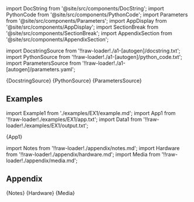 
[//]: # (Custom component imports)

import DocString from '@site/src/components/DocString';
import PythonCode from '@site/src/components/PythonCode';
import Parameters from '@site/src/components/Parameters';
import AppDisplay from '@site/src/components/AppDisplay';
import SectionBreak from '@site/src/components/SectionBreak';
import AppendixSection from '@site/src/components/AppendixSection';

[//]: # (Docstring)

import DocstringSource from '!!raw-loader!./a1-[autogen]/docstring.txt';
import PythonSource from '!!raw-loader!./a1-[autogen]/python_code.txt';
import ParametersSource from '!!raw-loader!./a1-[autogen]/parameters.yaml';

<DocString>{DocstringSource}</DocString>
<PythonCode GLink='bin/flojoy-io/docs/docs/TRANSFORMERS/TYPE_CASTING/NP_2_DF/NP_2_DF.py'>{PythonSource}</PythonCode>
<Parameters>{ParametersSource}</Parameters>

<SectionBreak />

    

[//]: # (Examples)

## Examples

import Example1 from './examples/EX1/example.md';
import App1 from '!!raw-loader!./examples/EX1/app.txt';
import Data1 from '!!raw-loader!./examples/EX1/output.txt';

<AppDisplay 
    data={Data1}
    nodeLabel='NP_2_DF'>
    {App1}
</AppDisplay>

<Example1 />

<SectionBreak />
  
    

[//]: # (Appendix)

import Notes from '!!raw-loader!./appendix/notes.md';
import Hardware from '!!raw-loader!./appendix/hardware.md';
import Media from '!!raw-loader!./appendix/media.md';

## Appendix

<AppendixSection index={0} folderPath='nodes/nodes/bin/flojoy-io/docs/docs/nodes/nodes/TRANSFORMERS/TYPE_CASTING/NP_2_DF/appendix/'>{Notes}</AppendixSection>
<AppendixSection index={1} folderPath='nodes/nodes/bin/flojoy-io/docs/docs/nodes/nodes/TRANSFORMERS/TYPE_CASTING/NP_2_DF/appendix/'>{Hardware}</AppendixSection>
<AppendixSection index={2} folderPath='nodes/nodes/bin/flojoy-io/docs/docs/nodes/nodes/TRANSFORMERS/TYPE_CASTING/NP_2_DF/appendix/'>{Media}</AppendixSection>


